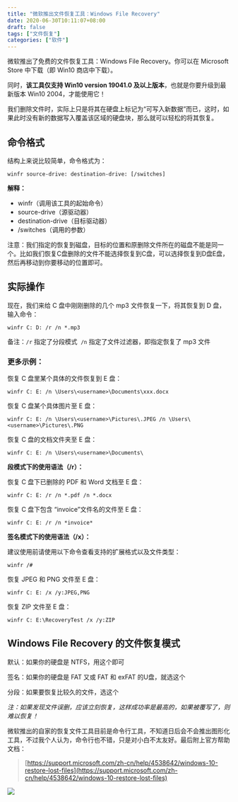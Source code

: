 ```yaml
---
title: "微软推出文件恢复工具：Windows File Recovery"
date: 2020-06-30T10:11:07+08:00
draft: false
tags: ["文件恢复"]
categories: ["软件"]
---
```


微软推出了免费的文件恢复工具：Windows File Recovery。你可以在 Microsoft Store 中下载（即 Win10 商店中下载）。

同时，**该工具仅支持 Win10 version 19041.0 及以上版本**，也就是你要升级到最新版本 Win10 2004，才能使用它！

我们删除文件时，实际上只是将其在硬盘上标记为“可写入新数据”而已，这时，如果此时没有新的数据写入覆盖该区域的硬盘块，那么就可以轻松的将其恢复。

## 命令格式

结构上来说比较简单，命令格式为：

```
winfr source-drive: destination-drive: [/switches] 
```

**解释：**

- winfr（调用该工具的起始命令）
- source-drive（源驱动器）
- destination-drive（目标驱动器）
- /switches（调用的参数）

注意：我们指定的恢复到磁盘，目标的位置和原删除文件所在的磁盘不能是同一个。比如我们恢复C盘删除的文件不能选择恢复到C盘，可以选择恢复到D盘E盘，然后再移动到你要移动的位置即可。


## 实际操作

现在，我们来给 C 盘中刚刚删除的几个 mp3 文件恢复一下，将其恢复到 D 盘，输入命令：

```
winfr C: D: /r /n *.mp3
```

备注：`/r` 指定了分段模式  `/n` 指定了文件过滤器，即指定恢复了 mp3 文件

### 更多示例：

恢复 C 盘里某个具体的文件恢复到 E 盘：

```
winfr C: E: /n \Users\<username>\Documents\xxx.docx
```

恢复 C 盘某个具体图片至 E 盘：

```
winfr C: E: /n \Users\<username>\Pictures\.JPEG /n \Users\<username>\Pictures\.PNG
```

恢复 C 盘的文档文件夹至 E 盘：

```
winfr C: E: /n \Users\<username>\Documents\
```

**段模式下的使用语法（/r）：**

恢复 C 盘下已删除的 PDF 和 Word 文档至 E 盘：

```
winfr C: E: /r /n *.pdf /n *.docx
```

恢复 C 盘下包含 “invoice”文件名的文件至 E 盘：

```
winfr C: E: /r /n *invoice*
```

**签名模式下的使用语法（/x）：**

建议使用前请使用以下命令查看支持的扩展格式以及文件类型：

```
winfr /#
```

恢复 JPEG 和 PNG 文件至 E 盘：

```
winfr C: E: /x /y:JPEG,PNG
```

恢复 ZIP 文件至 E 盘：

```
winfr C: E:\RecoveryTest /x /y:ZIP
```

## Windows File Recovery 的文件恢复模式

默认：如果你的硬盘是 NTFS，用这个即可

签名：如果你的硬盘是 FAT 又或 FAT 和 exFAT 的U盘，就选这个

分段：如果要恢复比较久的文件，选这个

*注：如果发现文件误删，应该立刻恢复，这样成功率是最高的，如果被覆写了，则难以恢复！*

微软推出的自家的恢复文件工具目前是命令行工具，不知道日后会不会推出图形化工具，不过我个人认为，命令行也不错，只是对小白不太友好。最后附上官方帮助文档：

> [https://support.microsoft.com/zh-cn/help/4538642/windows-10-restore-lost-files](https://support.microsoft.com/zh-cn/help/4538642/windows-10-restore-lost-files)

![](https://gitee.com/nanjishen/Npic/raw/master/img/gzh-end.png)